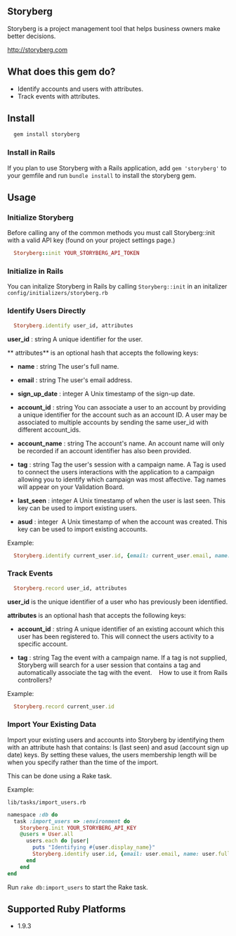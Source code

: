 ## Storyberg

Storyberg is a project management tool that helps business owners make better decisions.

http://storyberg.com

## What does this gem do?

- Identify accounts and users with attributes.
- Track events with attributes.

## Install

```ruby
  gem install storyberg
```
### Install in Rails
If you plan to use Storyberg with a Rails application, add `gem 'storyberg'` to your gemfile and run `bundle install` to install the storyberg gem.

## Usage

### Initialize Storyberg

  Before calling any of the common methods you must call Storyberg::init with a valid API key (found on your project settings page.)

```ruby
  Storyberg::init YOUR_STORYBERG_API_TOKEN
```
### Initialize in Rails
You can initalize Storyberg in Rails by calling `Storyberg::init` in an initalizer `config/initializers/storyberg.rb`

### Identify Users Directly

```ruby
  Storyberg.identify user_id, attributes
```

**user_id** : string
    A unique identifier for the user.

** attributes** is an optional hash that accepts the following keys:

* **name** : string
    The user's full name.

* **email** : string
    The user's email address.
    
* **sign_up_date** : integer
    A Unix timestamp of the sign-up date.
  
* **account_id** : string
    You can associate a user to an account by providing a unique identifier for the account such as an account ID. A user may be associated to multiple accounts by sending the same user_id with different account_ids.

* **account_name** : string
    The account's name. An account name will only be recorded if an account identifier has also been provided.
    
* **tag** : string
    Tag the user's session with a campaign name. A Tag is used to connect the users interactions with the application to a campaign allowing you to identify which campaign was most affective. Tag names will appear on your Validation Board.
    
* **last_seen** : integer
    A Unix timestamp of when the user is last seen. This key can be used to import existing users.
    
* **asud** : integer 
    A Unix timestamp of when the account was created. This key can be used to import existing accounts.
    
Example:
  
```ruby
  Storyberg.identify current_user.id, {email: current_user.email, name: current_user.full_name, sign_up_date: current_user.created_at.to_i}
```
  
### Track Events

```ruby
  Storyberg.record user_id, attributes
```
  
**user_id** is the unique identifier of a user who has previously been identified.
  
**attributes** is an optional hash that accepts the following keys:
  
* **account_id** : string
    A unique identifier of an existing account which this user has been registered to. This will connect the users activity to a specific account.
  
* **tag** : string
    Tag the event with a campaign name. If a tag is not supplied, Storyberg will search for a user session that contains a tag and automatically associate the tag with the event.
      
How to use it from Rails controllers?

Example:
```ruby
  Storyberg.record current_user.id
```
  
### Import Your Existing Data
  
Import your existing users and accounts into Storyberg by identifying them with an attribute hash that contains: ls (last seen) and asud (account sign up date) keys. By setting these values, the users membership length will be when you specify rather than the time of the import. 

This can be done using a Rake task.
  
Example:

`lib/tasks/import_users.rb`
  
```ruby
namespace :db do
  task :import_users => :environment do
    Storyberg.init YOUR_STORYBERG_API_KEY
    @users = User.all
      users.each do |user|
        puts "Identifying #{user.display_name}"
        Storyberg.identify user.id, {email: user.email, name: user.full_name, sign_up_date: user.created_at.to_i, last_seen: user.created_at.to_i}
      end
    end
end
```

Run `rake db:import_users` to start the Rake task.
  
## Supported Ruby Platforms
  
- 1.9.3
